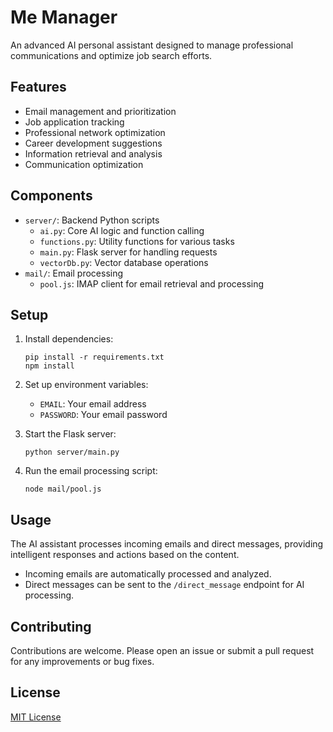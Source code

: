 # Me Manager

An advanced AI personal assistant designed to manage professional communications and optimize job search efforts.

## Features

- Email management and prioritization
- Job application tracking
- Professional network optimization
- Career development suggestions
- Information retrieval and analysis
- Communication optimization

## Components

- `server/`: Backend Python scripts
  - `ai.py`: Core AI logic and function calling
  - `functions.py`: Utility functions for various tasks
  - `main.py`: Flask server for handling requests
  - `vectorDb.py`: Vector database operations
- `mail/`: Email processing
  - `pool.js`: IMAP client for email retrieval and processing

## Setup

1. Install dependencies:
   ```
   pip install -r requirements.txt
   npm install
   ```

2. Set up environment variables:
   - `EMAIL`: Your email address
   - `PASSWORD`: Your email password

3. Start the Flask server:
   ```
   python server/main.py
   ```

4. Run the email processing script:
   ```
   node mail/pool.js
   ```

## Usage

The AI assistant processes incoming emails and direct messages, providing intelligent responses and actions based on the content.

- Incoming emails are automatically processed and analyzed.
- Direct messages can be sent to the `/direct_message` endpoint for AI processing.

## Contributing

Contributions are welcome. Please open an issue or submit a pull request for any improvements or bug fixes.

## License

[MIT License](LICENSE)
